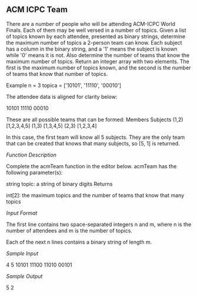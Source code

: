 ## ACM ICPC Team

There are a number of people who will be attending ACM-ICPC World Finals. Each of them may be well versed in a number of topics. Given a list of topics known by each attendee, presented as binary strings, determine the maximum number of topics a 2-person team can know. Each subject has a column in the binary string, and a '1' means the subject is known while '0' means it is not. Also determine the number of teams that know the maximum number of topics. Return an integer array with two elements. The first is the maximum number of topics known, and the second is the number of teams that know that number of topics.

Example
n = 3
topica = ['10101', '11110', '00010']

The attendee data is aligned for clarity below:

10101
11110
00010

These are all possible teams that can be formed:
Members Subjects
(1,2)   [1,2,3,4,5]
(1,3)   [1,3,4,5]
(2,3)   [1,2,3,4]

In this case, the first team will know all 5 subjects. They are the only team that can be created that knows that many subjects, so [5, 1] is returned.

*Function Description*

Complete the acmTeam function in the editor below.
acmTeam has the following parameter(s):

string topic: a string of binary digits
Returns

int[2]: the maximum topics and the number of teams that know that many topics

*Input Format*

The first line contains two space-separated integers n and m, where n is the number of attendees and m is the number of topics.

Each of the next n lines contains a binary string of length m.

*Sample Input*

4 5
10101
11100
11010
00101

*Sample Output*

5
2